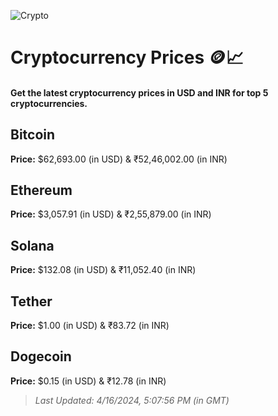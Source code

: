 
![Crypto](https://www.techguide.com.au/wp-content/uploads/2020/11/crypto3.jpeg)

# Cryptocurrency Prices 🪙📈

#### Get the latest cryptocurrency prices in USD and INR for top 5 cryptocurrencies.

## Bitcoin

**Price:** $62,693.00 (in USD) & ₹52,46,002.00 (in INR)

## Ethereum

**Price:** $3,057.91 (in USD) & ₹2,55,879.00 (in INR)

## Solana

**Price:** $132.08 (in USD) & ₹11,052.40 (in INR)

## Tether

**Price:** $1.00 (in USD) & ₹83.72 (in INR)

## Dogecoin

**Price:** $0.15 (in USD) & ₹12.78 (in INR)

> _Last Updated: 4/16/2024, 5:07:56 PM (in GMT)_
